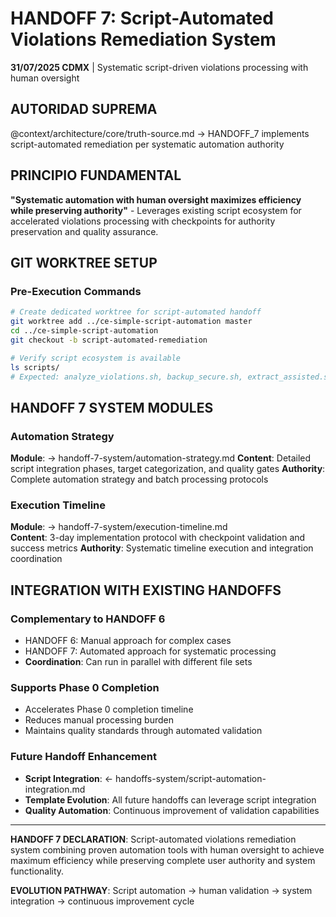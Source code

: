 # HANDOFF 7: Script-Automated Violations Remediation System

**31/07/2025 CDMX** | Systematic script-driven violations processing with human oversight

## AUTORIDAD SUPREMA
@context/architecture/core/truth-source.md → HANDOFF_7 implements script-automated remediation per systematic automation authority

## PRINCIPIO FUNDAMENTAL
**"Systematic automation with human oversight maximizes efficiency while preserving authority"** - Leverages existing script ecosystem for accelerated violations processing with checkpoints for authority preservation and quality assurance.

## GIT WORKTREE SETUP

### Pre-Execution Commands
```bash
# Create dedicated worktree for script-automated handoff
git worktree add ../ce-simple-script-automation master
cd ../ce-simple-script-automation
git checkout -b script-automated-remediation

# Verify script ecosystem is available
ls scripts/
# Expected: analyze_violations.sh, backup_secure.sh, extract_assisted.sh, validate_integrity.sh, rollback_safe.sh
```

## HANDOFF 7 SYSTEM MODULES

### **Automation Strategy**
**Module**: → handoff-7-system/automation-strategy.md
**Content**: Detailed script integration phases, target categorization, and quality gates
**Authority**: Complete automation strategy and batch processing protocols

### **Execution Timeline**
**Module**: → handoff-7-system/execution-timeline.md  
**Content**: 3-day implementation protocol with checkpoint validation and success metrics
**Authority**: Systematic timeline execution and integration coordination

## INTEGRATION WITH EXISTING HANDOFFS

### **Complementary to HANDOFF 6**
- HANDOFF 6: Manual approach for complex cases
- HANDOFF 7: Automated approach for systematic processing
- **Coordination**: Can run in parallel with different file sets

### **Supports Phase 0 Completion**
- Accelerates Phase 0 completion timeline
- Reduces manual processing burden
- Maintains quality standards through automated validation

### **Future Handoff Enhancement**
- **Script Integration**: ← handoffs-system/script-automation-integration.md
- **Template Evolution**: All future handoffs can leverage script integration
- **Quality Automation**: Continuous improvement of validation capabilities

---

**HANDOFF 7 DECLARATION**: Script-automated violations remediation system combining proven automation tools with human oversight to achieve maximum efficiency while preserving complete user authority and system functionality.

**EVOLUTION PATHWAY**: Script automation → human validation → system integration → continuous improvement cycle